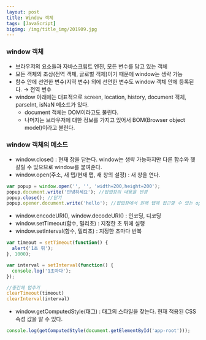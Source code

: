 ```yaml
---
layout: post
title: Window 객체
tags: [JavaScript]
bigimg: /img/title_img/201909.jpg
---
```


### window 객체
* 브라우저의 요소들과 자바스크립트 엔진, 모든 변수를 담고 있는 객체
* 모든 객체의 조상(전역 객체, 글로벌 객체)이기 때문에 window는 생략 가능
* 함수 안에 선언한 변수(지역 변수) 외에 선언한 변수도 window 객체 안에 등록된다. → 전역 변수
* window 아래에는 대표적으로 screen, location, history, document 객체, parseInt, isNaN 메소드가 있다. 
    * document 객체는 DOM이라고도 불린다.
    * 나머지는 브라우저에 대한 정보를 가지고 있어서 BOM(Browser object model)이라고 불린다.

### window 객체의 메소드
* window.close() : 현재 창을 닫는다. window는 생략 가능하지만 다른 함수와 헷갈릴 수 있으므로 window를 붙여준다.
* window.open(주소, 새 탭/현재 탭, 새 창의 설정) : 새 창을 연다.

```javascript
var popup = window.open('', '', 'width=200,height=200');
popup.document.write('안녕하세요'); //팝업창의 내용을 변경
popup.close(); //닫기
popup.opener.document.write('hello'); //팝업창에서 원래 탭에 접근할 수 있는 opener 객체
```

* window.encodeURI(), window.decodeURI() : 인코딩, 디코딩
* window.setTimeout(함수, 밀리초) : 지정한 초 뒤에 실행
* window.setInterval(함수, 밀리초) : 지정한 초마다 반복

```javascript
var timeout = setTimeout(function() {
  alert('1초 뒤');
}, 1000);

var interval = setInterval(function() {
  console.log('1초마다');
});

//중간에 멈추기
clearTimeout(timeout)
clearInterval(interval)
```

* window.getComputedStyle(태그) : 태그의 스타일을 찾는다. 현재 적용된 CSS 속성 값을 알 수 있다.

```javascript
console.log(getComputedStyle(document.getElementById('app-root')));
```